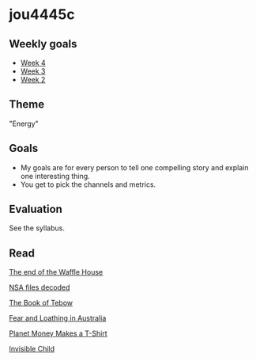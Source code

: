 jou4445c
========

## Weekly goals

* [Week 4](https://github.com/gotoplanb/jou4445c/blob/master/weeks/week-4.md)
* [Week 3](https://github.com/gotoplanb/jou4445c/blob/master/weeks/week-3.md)
* [Week 2](https://github.com/gotoplanb/jou4445c/blob/master/weeks/week-2.md)

## Theme

"Energy"

## Goals

* My goals are for every person to tell one compelling story and explain one interesting thing. 
* You get to pick the channels and metrics.

## Evaluation 

See the syllabus.

## Read

[The end of the Waffle House](http://idsnews.com/news/story.aspx?id=94816)

[NSA files decoded](http://www.theguardian.com/world/interactive/2013/nov/01/snowden-nsa-files-surveillance-revelations-decoded)

[The Book of Tebow](http://sportsillustrated.cnn.com/longform/tebow/)

[Fear and Loathing in Australia](http://oneicon.oakley.com/fear-and-loathing-in-australia/)

[Planet Money Makes a T-Shirt](http://apps.npr.org/tshirt/#/title)

[Invisible Child](http://www.nytimes.com/projects/2013/invisible-child)
